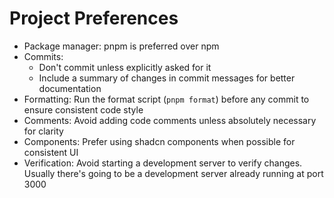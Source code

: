 # Project Preferences

- Package manager: pnpm is preferred over npm
- Commits:
  - Don't commit unless explicitly asked for it
  - Include a summary of changes in commit messages for better documentation
- Formatting: Run the format script (`pnpm format`) before any commit to ensure  consistent code style
- Comments: Avoid adding code comments unless absolutely necessary for clarity
- Components: Prefer using shadcn components when possible for consistent UI
- Verification: Avoid starting a development server to verify changes. Usually there's going to be a development server already running at port 3000